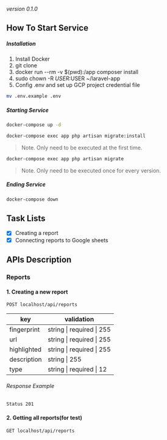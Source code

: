 *version 0.1.0*
## How To Start Service
##### Installation
1. Install Docker
2. git clone
3. docker run --rm -v $(pwd):/app composer install
4. sudo chown -R $USER:$USER ~/laravel-app
5. Config .env and set up GCP project credential file
```bash
mv .env.example .env
```
##### Starting Service
```bash
docker-compose up -d
```
```bash
docker-compose exec app php artisan migrate:install
```
> Note. Only need to be executed at the first time.
```bash
docker-compose exec app php artisan migrate
```
> Note. Only need to be executed once for every version.

##### Ending Service
```bash
docker-compose down
```

## Task Lists
- [x] Creating a report
- [x] Connecting reports to Google sheets

## APIs Description
### Reports

#### 1. Creating a new report
```
POST localhost/api/reports
```
| key | validation |
| --- | --- |
| fingerprint | string \| required \| 255 |
| url | string \| required \| 255 |
| highlighted | string \| required \| 255 |
| description | string \| 255 |
| type | string \| required \| 12 |
###### Response Example
```
Status 201
```
#### 2. Getting all reports(for test)

```
GET localhost/api/reports
```
